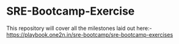 # SRE-Bootcamp-Exercise
This repository will cover all the milestones laid out here:- https://playbook.one2n.in/sre-bootcamp/sre-bootcamp-exercises
